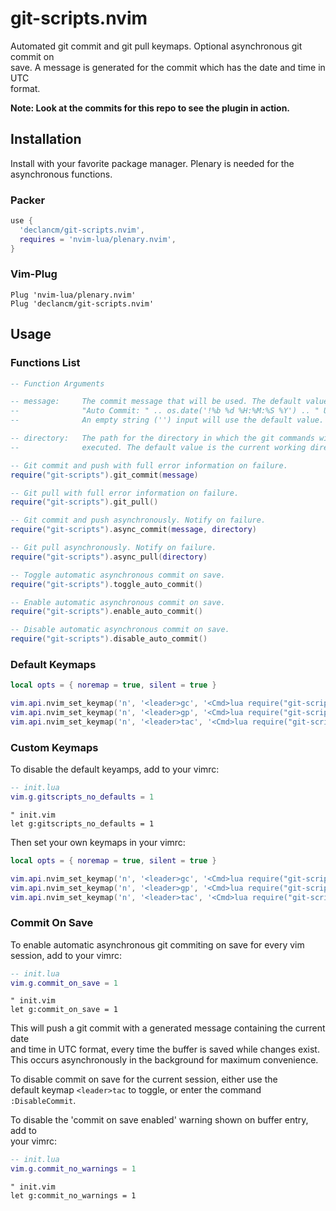 # git-scripts.nvim

Automated git commit and git pull keymaps. Optional asynchronous git commit on\
save. A message is generated for the commit which has the date and time in UTC\
format.

__Note: Look at the commits for this repo to see the plugin in action.__

## Installation

Install with your favorite package manager. Plenary is needed for the\
asynchronous functions.

### Packer

```lua
use {
  'declancm/git-scripts.nvim',
  requires = 'nvim-lua/plenary.nvim',
}
```

### Vim-Plug

```vim
Plug 'nvim-lua/plenary.nvim'
Plug 'declancm/git-scripts.nvim'
```

## Usage

### Functions List

```lua
-- Function Arguments

-- message:     The commit message that will be used. The default value is:
--              "Auto Commit: " .. os.date('!%b %d %H:%M:%S %Y') .. " UTC".
--              An empty string ('') input will use the default value.

-- directory:   The path for the directory in which the git commands will be
--              executed. The default value is the current working directory.

-- Git commit and push with full error information on failure.
require("git-scripts").git_commit(message)

-- Git pull with full error information on failure.
require("git-scripts").git_pull()

-- Git commit and push asynchronously. Notify on failure.
require("git-scripts").async_commit(message, directory)

-- Git pull asynchronously. Notify on failure.
require("git-scripts").async_pull(directory)

-- Toggle automatic asynchronous commit on save.
require("git-scripts").toggle_auto_commit()

-- Enable automatic asynchronous commit on save.
require("git-scripts").enable_auto_commit()

-- Disable automatic asynchronous commit on save.
require("git-scripts").disable_auto_commit()
```

### Default Keymaps

```lua
local opts = { noremap = true, silent = true }

vim.api.nvim_set_keymap('n', '<leader>gc', '<Cmd>lua require("git-scripts").async_commit()<CR>', opts)
vim.api.nvim_set_keymap('n', '<leader>gp', '<Cmd>lua require("git-scripts").async_pull()<CR>', opts)
vim.api.nvim_set_keymap('n', '<leader>tac', '<Cmd>lua require("git-scripts").toggle_auto_commit()<CR>', opts)
```

### Custom Keymaps

To disable the default keyamps, add to your vimrc:

```lua
-- init.lua
vim.g.gitscripts_no_defaults = 1
```

```vim
" init.vim
let g:gitscripts_no_defaults = 1
```

Then set your own keymaps in your vimrc:

```lua
local opts = { noremap = true, silent = true }

vim.api.nvim_set_keymap('n', '<leader>gc', '<Cmd>lua require("git-scripts").git_commit("declancm " .. os.date("!%c"))<CR>', opts)
vim.api.nvim_set_keymap('n', '<leader>gp', '<Cmd>lua require("git-scripts").git_pull("declancm " .. os.date("!%c"))<CR>', opts)
vim.api.nvim_set_keymap('n', '<leader>tac', '<Cmd>lua require("git-scripts").toggle_auto_commit("declancm " .. os.date("!%c"))<CR>', opts)
```

### Commit On Save

To enable automatic asynchronous git commiting on save for every vim session,
add to your vimrc:

```lua
-- init.lua
vim.g.commit_on_save = 1
```

```vim
" init.vim
let g:commit_on_save = 1
```

This will push a git commit with a generated message containing the current date\
and time in UTC format, every time the buffer is saved while changes exist.\
This occurs asynchronously in the background for maximum convenience.

To disable commit on save for the current session, either use the\
default keymap `<leader>tac` to toggle, or enter the command `:DisableCommit`.

To disable the 'commit on save enabled' warning shown on buffer entry, add to\
your vimrc:

```lua
-- init.lua
vim.g.commit_no_warnings = 1
```

```vim
" init.vim
let g:commit_no_warnings = 1
```

